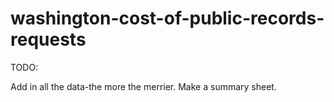 # washington-cost-of-public-records-requests

TODO:

Add in all the data-the more the merrier.
Make a summary sheet.

